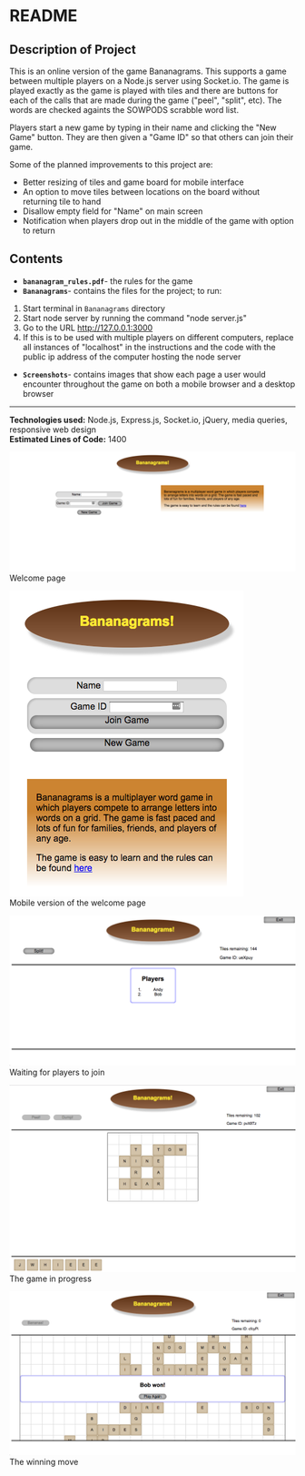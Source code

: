 # README
## Description of Project
This is an online version of the game Bananagrams. This supports a game
between multiple players on a Node.js server using Socket.io. The game is
played exactly as the game is played with tiles and there are buttons for each
of the calls that are made during the game ("peel", "split", etc). The words
are checked againts the SOWPODS scrabble word list.

Players start a new game by typing in their name and clicking the "New Game"
button. They are then given a "Game ID" so that others can join their game.

Some of the planned improvements to this project are:
* Better resizing of tiles and game board for mobile interface
* An option to move tiles between locations on the board without returning tile
to hand
* Disallow empty field for "Name" on main screen
* Notification when players drop out in the middle of the game with option to
return

## Contents
* **`bananagram_rules.pdf`**- the rules for the game
* **`Bananagrams`**- contains the files for the project; to run:
1. Start terminal in `Bananagrams` directory
2. Start node server by running the command "node server.js"
3. Go to the URL http://127.0.0.1:3000
4. If this is to be used with multiple players on different computers,
replace all instances of "localhost" in the instructions and the code with the
public ip address of the computer hosting the node server
* **`Screenshots`**- contains images that show each page a user would encounter
throughout the game on both a mobile browser and a desktop browser
---
**Technologies used:** Node.js, Express.js, Socket.io, jQuery, media queries,
responsive web design  
**Estimated Lines of Code:** 1400

![](/Screenshots/Desktop/screenshot1.png)  
Welcome page

![](/Screenshots/Mobile/screenshot1.png)  
Mobile version of the welcome page

![](/Screenshots/Desktop/screenshot2.png)  
Waiting for players to join

![](/Screenshots/Desktop/screenshot4.png)  
The game in progress

![](/screenshots/Desktop/screenshot5.png)  
The winning move